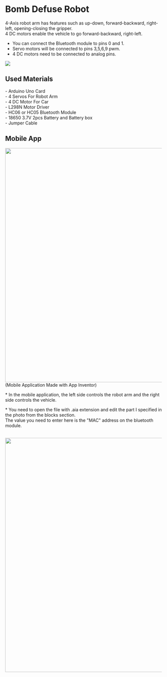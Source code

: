 # Bomb Defuse Robot
4-Axis robot arm has features such as up-down, forward-backward, right-left, opening-closing the gripper. <br> 4 DC motors enable the vehicle to go forward-backward, right-left.
<br>
- You can connect the Bluetooth module to pins 0 and 1. <br>
- Servo motors will be connected to pins 3,5,6,9 pwm. <br>
- 4 DC motors need to be connected to analog pins.
<img src="https://i.hizliresim.com/tob5myg.jpg" border="0">
<br>
<h2>Used Materials</h2>
- Arduino Uno Card
<br>
- 4 Servos For Robot Arm
<br>
- 4 DC Motor For Car
<br>
- L298N Motor Driver
<br>
- HC06 or HC05 Bluetooth Module
<br>
- 18650 3.7V 2pcs Battery and Battery box 
<br>
- Jumper Cable
<br>
<h2>Mobile App</h2>
<img src="https://github.com/mesubasi/Bomb-Defuse-Robot/assets/88106043/2c75e87f-b851-4bfd-9986-35d9ee85c7a6" width="750px">
<br>
(Mobile Application Made with App Inventor)
<br>
<p>* In the mobile application, the left side controls the robot arm and the right side controls the vehicle.</p>
<p>* You need to open the file with .aia extension and edit the part I specified in the photo from the blocks section.<br> The value you need to enter here is the "MAC" address on the bluetooth module.</p>
<br>
<img src="https://github.com/mesubasi/Bomb-Defuse-Robot/assets/88106043/61c8dc1c-9726-46a4-a86f-4d637b632a49" border="0" width="750px">
